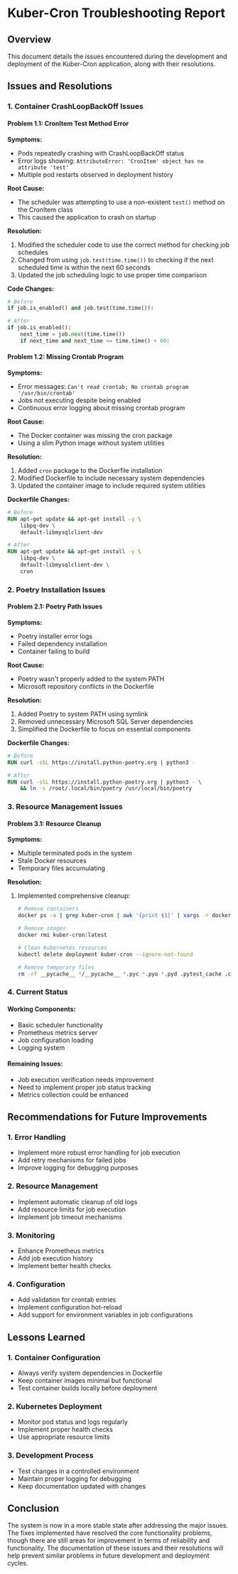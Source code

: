 # Kuber-Cron Troubleshooting Report

## Overview
This document details the issues encountered during the development and deployment of the Kuber-Cron application, along with their resolutions.

## Issues and Resolutions

### 1. Container CrashLoopBackOff Issues

#### Problem 1.1: CronItem Test Method Error
**Symptoms:**
- Pods repeatedly crashing with CrashLoopBackOff status
- Error logs showing: `AttributeError: 'CronItem' object has no attribute 'test'`
- Multiple pod restarts observed in deployment history

**Root Cause:**
- The scheduler was attempting to use a non-existent `test()` method on the CronItem class
- This caused the application to crash on startup

**Resolution:**
1. Modified the scheduler code to use the correct method for checking job schedules
2. Changed from using `job.test(time.time())` to checking if the next scheduled time is within the next 60 seconds
3. Updated the job scheduling logic to use proper time comparison

**Code Changes:**
```python
# Before
if job.is_enabled() and job.test(time.time()):

# After
if job.is_enabled():
    next_time = job.next(time.time())
    if next_time and next_time <= time.time() + 60:
```

#### Problem 1.2: Missing Crontab Program
**Symptoms:**
- Error messages: `Can't read crontab; No crontab program '/usr/bin/crontab'`
- Jobs not executing despite being enabled
- Continuous error logging about missing crontab program

**Root Cause:**
- The Docker container was missing the cron package
- Using a slim Python image without system utilities

**Resolution:**
1. Added `cron` package to the Dockerfile installation
2. Modified Dockerfile to include necessary system dependencies
3. Updated the container image to include required system utilities

**Dockerfile Changes:**
```dockerfile
# Before
RUN apt-get update && apt-get install -y \
    libpq-dev \
    default-libmysqlclient-dev

# After
RUN apt-get update && apt-get install -y \
    libpq-dev \
    default-libmysqlclient-dev \
    cron
```

### 2. Poetry Installation Issues

#### Problem 2.1: Poetry Path Issues
**Symptoms:**
- Poetry installer error logs
- Failed dependency installation
- Container failing to build

**Root Cause:**
- Poetry wasn't properly added to the system PATH
- Microsoft repository conflicts in the Dockerfile

**Resolution:**
1. Added Poetry to system PATH using symlink
2. Removed unnecessary Microsoft SQL Server dependencies
3. Simplified the Dockerfile to focus on essential components

**Dockerfile Changes:**
```dockerfile
# Before
RUN curl -sSL https://install.python-poetry.org | python3 -

# After
RUN curl -sSL https://install.python-poetry.org | python3 - \
    && ln -s /root/.local/bin/poetry /usr/local/bin/poetry
```

### 3. Resource Management Issues

#### Problem 3.1: Resource Cleanup
**Symptoms:**
- Multiple terminated pods in the system
- Stale Docker resources
- Temporary files accumulating

**Resolution:**
1. Implemented comprehensive cleanup:
   ```bash
   # Remove containers
   docker ps -a | grep kuber-cron | awk '{print $1}' | xargs -r docker rm -f
   
   # Remove images
   docker rmi kuber-cron:latest
   
   # Clean Kubernetes resources
   kubectl delete deployment kuber-cron --ignore-not-found
   
   # Remove temporary files
   rm -rf __pycache__ */__pycache__ *.pyc *.pyo *.pyd .pytest_cache .coverage htmlcov dist build *.egg-info
   ```

### 4. Current Status

#### Working Components:
- Basic scheduler functionality
- Prometheus metrics server
- Job configuration loading
- Logging system

#### Remaining Issues:
- Job execution verification needs improvement
- Need to implement proper job status tracking
- Metrics collection could be enhanced

## Recommendations for Future Improvements

### 1. Error Handling
- Implement more robust error handling for job execution
- Add retry mechanisms for failed jobs
- Improve logging for debugging purposes

### 2. Resource Management
- Implement automatic cleanup of old logs
- Add resource limits for job execution
- Implement job timeout mechanisms

### 3. Monitoring
- Enhance Prometheus metrics
- Add job execution history
- Implement better health checks

### 4. Configuration
- Add validation for crontab entries
- Implement configuration hot-reload
- Add support for environment variables in job configurations

## Lessons Learned

### 1. Container Configuration
- Always verify system dependencies in Dockerfile
- Keep container images minimal but functional
- Test container builds locally before deployment

### 2. Kubernetes Deployment
- Monitor pod status and logs regularly
- Implement proper health checks
- Use appropriate resource limits

### 3. Development Process
- Test changes in a controlled environment
- Maintain proper logging for debugging
- Keep documentation updated with changes

## Conclusion
The system is now in a more stable state after addressing the major issues. The fixes implemented have resolved the core functionality problems, though there are still areas for improvement in terms of reliability and functionality. The documentation of these issues and their resolutions will help prevent similar problems in future development and deployment cycles. 